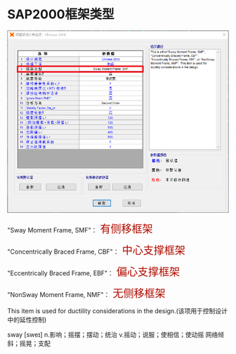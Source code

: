 # SAP2000框架类型

![SAP2000钢框架设计首选项对话框](./asserts/SAP2000-钢框架设计首选项.png)

"Sway Moment Frame, SMF"：<font color=brick size=5> 有侧移框架 </font>

"Concentrically Braced Frame, CBF"：<font color=brick size=5> 中心支撑框架 </font>

"Eccentrically Braced Frame, EBF"：<font color=brick size=5> 偏心支撑框架 </font>

"NonSway Moment Frame, NMF"：<font color=brick size=5> 无侧移框架 </font>

This item is used for ductility considerations in the design.(该项用于控制设计中的延性控制)

sway  [sweɪ]
n.影响；摇摆；摆动；统治
v.摇动；说服；使相信；使动摇
网络倾斜；摇晃；支配
